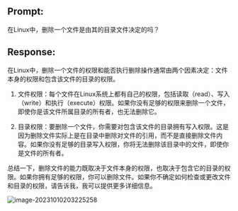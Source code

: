 ## Prompt:
在Linux中，删除一个文件是由其的目录文件决定的吗？

## Response:
在Linux中，删除一个文件的权限和能否执行删除操作通常由两个因素决定：文件本身的权限和包含该文件的目录的权限。

1. 文件权限：每个文件在Linux系统上都有自己的权限，包括读取（read）、写入（write）和执行（execute）权限。如果你没有足够的权限来删除一个文件，即使你是该文件所属目录的所有者，也无法删除它。

2. 目录权限：要删除一个文件，你需要对包含该文件的目录拥有写入权限。这是因为删除文件实际上是在目录中删除对文件的引用，而不是直接删除文件内容。如果你没有足够的目录写入权限，你将无法删除该目录中的文件，即使你是文件的所有者。

总结一下，删除文件的能力既取决于文件本身的权限，也取决于包含它的目录的权限。如果你拥有足够的权限，你可以删除文件。如果你不确定如何检查或更改文件和目录的权限，请告诉我，我可以提供更多详细信息。

![image-20231010203225258](C:\Users\半夏\AppData\Roaming\Typora\typora-user-images\image-20231010203225258.png)

